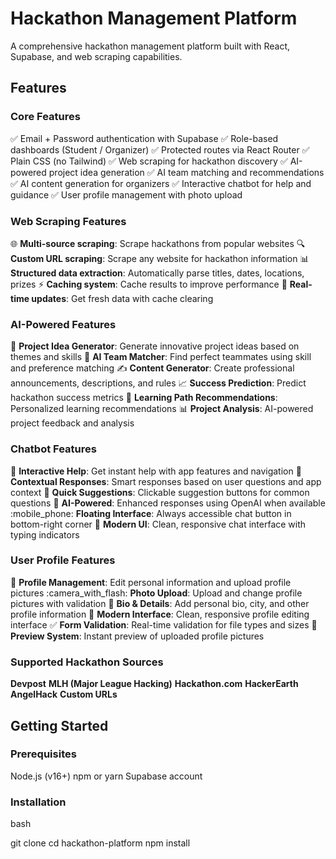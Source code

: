 # Hackathon Management Platform
A comprehensive hackathon management platform built with React, Supabase, and web scraping capabilities.

## Features

### Core Features
:white_check_mark: Email + Password authentication with Supabase
:white_check_mark: Role-based dashboards (Student / Organizer)
:white_check_mark: Protected routes via React Router
:white_check_mark: Plain CSS (no Tailwind)
:white_check_mark: Web scraping for hackathon discovery
:white_check_mark: AI-powered project idea generation
:white_check_mark: AI team matching and recommendations
:white_check_mark: AI content generation for organizers
:white_check_mark: Interactive chatbot for help and guidance
:white_check_mark: User profile management with photo upload

### Web Scraping Features
:globe_with_meridians: **Multi-source scraping**: Scrape hackathons from popular websites
:mag: **Custom URL scraping**: Scrape any website for hackathon information
:bar_chart: **Structured data extraction**: Automatically parse titles, dates, locations, prizes
:zap: **Caching system**: Cache results to improve performance
:arrows_counterclockwise: **Real-time updates**: Get fresh data with cache clearing

### AI-Powered Features
:robot: **Project Idea Generator**: Generate innovative project ideas based on themes and skills
:handshake: **AI Team Matcher**: Find perfect teammates using skill and preference matching
:writing_hand: **Content Generator**: Create professional announcements, descriptions, and rules
:chart_with_upwards_trend: **Success Prediction**: Predict hackathon success metrics
:dart: **Learning Path Recommendations**: Personalized learning recommendations
:bar_chart: **Project Analysis**: AI-powered project feedback and analysis

### Chatbot Features
:speech_balloon: **Interactive Help**: Get instant help with app features and navigation
:dart: **Contextual Responses**: Smart responses based on user questions and app context
:link: **Quick Suggestions**: Clickable suggestion buttons for common questions
:robot: **AI-Powered**: Enhanced responses using OpenAI when available
:mobile_phone: **Floating Interface**: Always accessible chat button in bottom-right corner
:art: **Modern UI**: Clean, responsive chat interface with typing indicators

### User Profile Features
:bust_in_silhouette: **Profile Management**: Edit personal information and upload profile pictures
:camera_with_flash: **Photo Upload**: Upload and change profile pictures with validation
:pencil: **Bio & Details**: Add personal bio, city, and other profile information
:art: **Modern Interface**: Clean, responsive profile editing interface
:white_check_mark: **Form Validation**: Real-time validation for file types and sizes
:arrows_counterclockwise: **Preview System**: Instant preview of uploaded profile pictures

### Supported Hackathon Sources
**Devpost**
**MLH (Major League Hacking)**
**Hackathon.com**
**HackerEarth**
**AngelHack**
**Custom URLs**

## Getting Started

### Prerequisites
Node.js (v16+)
npm or yarn
Supabase account

### Installation
bash

git clone <repo-url>
cd hackathon-platform
npm install
